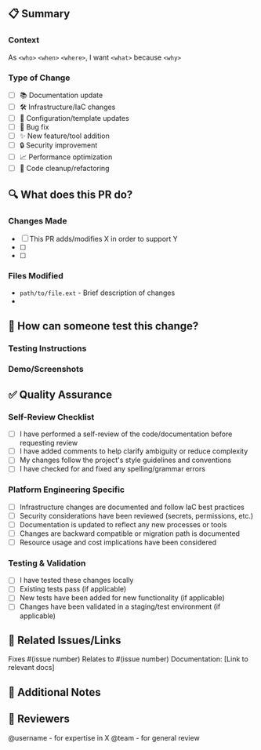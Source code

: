 <!-- 
🚀 Platform Engineering PR Template
Please complete all relevant sections and delete items that aren't applicable
-->

## 📋 Summary

### Context
As `<who>` `<when>` `<where>`, I want `<what>` because `<why>`

<!--
Examples: 
- As a platform engineer, I want to add Apple Container documentation so that Mac developers can use native container tooling
- As a developer, I want to update the Kubernetes local setup guide so that new team members can get started faster
- As a DevOps engineer, I want to add CI/CD templates so that teams can standardize their deployment pipelines
-->

### Type of Change
- [ ] 📚 Documentation update
- [ ] 🛠️ Infrastructure/IaC changes
- [ ] 🔧 Configuration/template updates
- [ ] 🐛 Bug fix
- [ ] ✨ New feature/tool addition
- [ ] 🔒 Security improvement
- [ ] 📈 Performance optimization
- [ ] 🧹 Code cleanup/refactoring

## 🔍 What does this PR do?

### Changes Made
- [ ] This PR adds/modifies X in order to support Y
- [ ] 
- [ ] 

### Files Modified
<!-- List the key files that were changed and why -->
- `path/to/file.ext` - Brief description of changes
- 

## 🧪 How can someone test this change?

### Testing Instructions
<!--
- What is changed? How can someone run the code or test? 
- How can the change be observed or validated?
- Include specific commands, URLs, or steps to verify the change works
-->

### Demo/Screenshots
<!--
- Loom videos are a great way to explain what this PR is for and any nuances
- Screenshots for UI changes
- Terminal output for CLI changes
- [Example Loom](https://www.loom.com/share/c5255ca8ab94481e89b2f1f36bb7731f) 
-->

## ✅ Quality Assurance

### Self-Review Checklist
- [ ] I have performed a self-review of the code/documentation before requesting review
- [ ] I have added comments to help clarify ambiguity or reduce complexity
- [ ] My changes follow the project's style guidelines and conventions
- [ ] I have checked for and fixed any spelling/grammar errors

### Platform Engineering Specific
- [ ] Infrastructure changes are documented and follow IaC best practices
- [ ] Security considerations have been reviewed (secrets, permissions, etc.)
- [ ] Documentation is updated to reflect any new processes or tools
- [ ] Changes are backward compatible or migration path is documented
- [ ] Resource usage and cost implications have been considered

### Testing & Validation
- [ ] I have tested these changes locally
- [ ] Existing tests pass (if applicable)
- [ ] New tests have been added for new functionality (if applicable)
- [ ] Changes have been validated in a staging/test environment (if applicable)

## 🔗 Related Issues/Links

Fixes #(issue number)
Relates to #(issue number)
Documentation: [Link to relevant docs]

## 📝 Additional Notes

<!--
- Any additional context that reviewers should know
- Breaking changes or migration steps
- Future work or follow-up items
- Questions for reviewers
-->

## 👥 Reviewers

<!-- Tag specific team members if needed -->
@username - for expertise in X
@team - for general review
